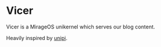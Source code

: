 # Vicer

Vicer is a MirageOS unikernel which serves our blog content.

Heavily inspired by [unipi](https://github.com/roburio/unipi/).
